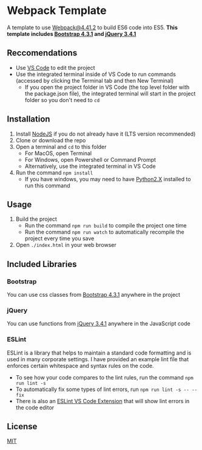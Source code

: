 # Webpack Template

A template to use Webpack@4.41.2 to build ES6 code into ES5.
__This template includes [Bootstrap 4.3.1](https://getbootstrap.com/docs/4.3/layout/overview/) and [jQuery 3.4.1](https://api.jquery.com/)__

## Reccomendations

* Use [VS Code](https://code.visualstudio.com/) to edit the project
* Use the integrated terminal inside of VS Code to run commands (accessed by clicking the Terminal tab and then New Terminal)
    * If you open the project folder in VS Code (the top level folder with the package.json file), the integrated terminal will start in the project folder so you don't need to `cd`

## Installation

1. Install [NodeJS](https://nodejs.org/en/) if you do not already have it (LTS version recommended)
1. Clone or download the repo
1. Open a terminal and `cd` to this folder
    * For MacOS, open Terminal
    * For Windows, open Powershell or Command Prompt
    * Alternatively, use the integrated terminal in VS Code
1. Run the command `npm install`
    * If you have windows, you may need to have [Python2.X](https://www.python.org/downloads/release/python-2717/) installed to run this command

## Usage

1. Build the project
    * Run the command `npm run build` to compile the project one time
    * Run the command `npm run watch` to automatically recompile the project every time you save
1. Open `./index.html` in your web browser

## Included Libraries
### Bootstrap
You can use css classes from [Bootstrap 4.3.1](https://getbootstrap.com/docs/4.3/layout/overview/) anywhere in the project

### jQuery
You can use functions from [jQuery 3.4.1](https://api.jquery.com/) anywhere in the JavaScript code

### ESLint
ESLint is a library that helps to maintain a standard code formatting and is used in many corporate settings.
I have provided an example lint file that enforces certain whitespace and syntax rules on the code.
* To see how your code compares to the lint rules, run the command `npm run lint -s`
* To automatically fix some types of lint errors, run `npm run lint -s -- --fix`
* There is also an [ESLint VS Code Extension](https://marketplace.visualstudio.com/items?itemName=dbaeumer.vscode-eslint) that will show lint errors in the code editor

## License
[MIT](https://choosealicense.com/licenses/mit/)
